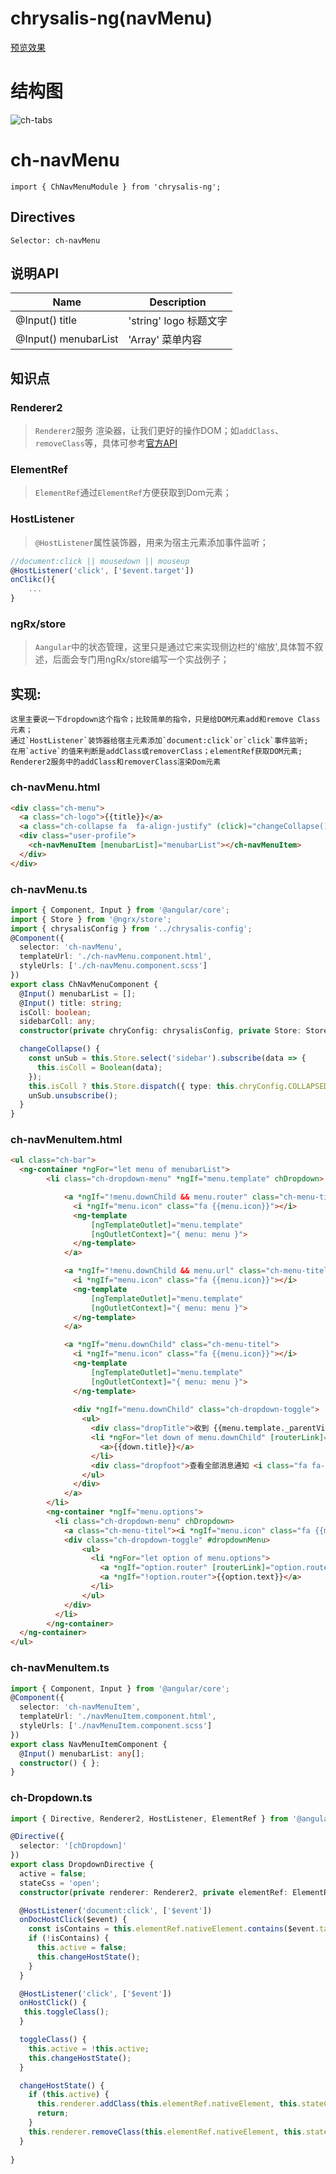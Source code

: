 # chrysalis-ng(navMenu) 
[预览效果][1]

# 结构图
![ch-tabs](../notes/img/chrysalis-navMenu.png)

# ch-navMenu
`import { ChNavMenuModule } from 'chrysalis-ng';`
## Directives
`Selector: ch-navMenu`
## 说明API

| Name | Description |
| ------ | ------ |
| @Input() title | 'string'  logo 标题文字 |
| @Input() menubarList | 'Array' 菜单内容 |


## 知识点

### Renderer2
> `Renderer2`服务 渲染器，让我们更好的操作DOM；如`addClass`、`removeClass`等，具体可参考[官方API][2]

### ElementRef
> `ElementRef`通过`ElementRef`方便获取到Dom元素；

### HostListener
> `@HostListener`属性装饰器，用来为宿主元素添加事件监听；
```typescript
//document:click || mousedown || mouseup 
@HostListener('click', ['$event.target'])
onClikc(){
    ...
}
```

### ngRx/store
> `Aangular`中的状态管理，这里只是通过它来实现侧边栏的'缩放',具体暂不叙述，后面会专门用ngRx/store编写一个实战例子；

 
## 实现:
```
这里主要说一下dropdown这个指令；比较简单的指令，只是给DOM元素add和remove Class元素；
通过`HostListener`装饰器给宿主元素添加`document:click`or`click`事件监听;
在用`active`的值来判断是addClass或removerClass；elementRef获取DOM元素;
Renderer2服务中的addClass和removerClass渲染Dom元素
```

### ch-navMenu.html
```html
<div class="ch-menu">
  <a class="ch-logo">{{title}}</a>
  <a class="ch-collapse fa  fa-align-justify" (click)="changeCollapse()"></a>
  <div class="user-profile">
    <ch-navMenuItem [menubarList]="menubarList"></ch-navMenuItem>
  </div>
</div>
```

### ch-navMenu.ts
```typescript
import { Component, Input } from '@angular/core';
import { Store } from '@ngrx/store';
import { chrysalisConfig } from '../chrysalis-config';
@Component({
  selector: 'ch-navMenu',
  templateUrl: './ch-navMenu.component.html',
  styleUrls: ['./ch-navMenu.component.scss']
})
export class ChNavMenuComponent {
  @Input() menubarList = [];
  @Input() title: string;
  isColl: boolean;
  sidebarColl: any;
  constructor(private chryConfig: chrysalisConfig, private Store: Store<any>) { }

  changeCollapse() {
    const unSub = this.Store.select('sidebar').subscribe(data => {
      this.isColl = Boolean(data);
    });
    this.isColl ? this.Store.dispatch({ type: this.chryConfig.COLLAPSED }) : this.Store.dispatch({ type: this.chryConfig.NORMAL });
    unSub.unsubscribe();
  }
}
```
### ch-navMenuItem.html
```html
<ul class="ch-bar">
  <ng-container *ngFor="let menu of menubarList">
        <li class="ch-dropdown-menu" *ngIf="menu.template" chDropdown>

            <a *ngIf="!menu.downChild && menu.router" class="ch-menu-titel" [routerLink]="menu.router">
              <i *ngIf="menu.icon" class="fa {{menu.icon}}"></i>
              <ng-template
                  [ngTemplateOutlet]="menu.template" 
                  [ngOutletContext]="{ menu: menu }">
              </ng-template>
            </a>

            <a *ngIf="!menu.downChild && menu.url" class="ch-menu-titel" [href]="menu.url">
              <i *ngIf="menu.icon" class="fa {{menu.icon}}"></i>
              <ng-template
                  [ngTemplateOutlet]="menu.template" 
                  [ngOutletContext]="{ menu: menu }">
              </ng-template>
            </a>

            <a *ngIf="menu.downChild" class="ch-menu-titel">
              <i *ngIf="menu.icon" class="fa {{menu.icon}}"></i>
              <ng-template
                  [ngTemplateOutlet]="menu.template" 
                  [ngOutletContext]="{ menu: menu }">
              </ng-template>
             
              <div *ngIf="menu.downChild" class="ch-dropdown-toggle">
                <ul>
                  <div class="dropTitle">收到 {{menu.template._parentView.component.num}} 条消息通知</div>
                  <li *ngFor="let down of menu.downChild" [routerLink]="menu.router">
                    <a>{{down.title}}</a>
                  </li>
                  <div class="dropfoot">查看全部消息通知 <i class="fa fa-comment pull-right"></i></div>
                </ul>
              </div>
            </a>
        </li>
        <ng-container *ngIf="menu.options">
          <li class="ch-dropdown-menu" chDropdown>
            <a class="ch-menu-titel"><i *ngIf="menu.icon" class="fa {{menu.icon}}"></i>{{menu.title}}</a>
            <div class="ch-dropdown-toggle" #dropdownMenu>
                <ul>
                  <li *ngFor="let option of menu.options">
                    <a *ngIf="option.router" [routerLink]="option.router">{{option.text}}</a>
                    <a *ngIf="!option.router">{{option.text}}</a>
                  </li>
                </ul>
            </div>
          </li>
        </ng-container>
  </ng-container>
</ul>
```

### ch-navMenuItem.ts
```typescript
import { Component, Input } from '@angular/core';
@Component({
  selector: 'ch-navMenuItem',
  templateUrl: './navMenuItem.component.html',
  styleUrls: ['./navMenuItem.component.scss']
})
export class NavMenuItemComponent {
  @Input() menubarList: any[];
  constructor() { };
}
```
### ch-Dropdown.ts
```typescript
import { Directive, Renderer2, HostListener, ElementRef } from '@angular/core';

@Directive({
  selector: '[chDropdown]'
})
export class DropdownDirective {
  active = false;
  stateCss = 'open';
  constructor(private renderer: Renderer2, private elementRef: ElementRef) { }

  @HostListener('document:click', ['$event'])
  onDocHostClick($event) {
    const isContains = this.elementRef.nativeElement.contains($event.target);
    if (!isContains) {
      this.active = false;
      this.changeHostState();
    }
  }

  @HostListener('click', ['$event'])
  onHostClick() {
   this.toggleClass();
  }

  toggleClass() {
    this.active = !this.active;
    this.changeHostState();
  }

  changeHostState() {
    if (this.active) {
      this.renderer.addClass(this.elementRef.nativeElement, this.stateCss);
      return;
    }
    this.renderer.removeClass(this.elementRef.nativeElement, this.stateCss);
  }
  
}
```
  [1]: https://zchanges.github.io/chrysalis-ng/#/component/NavMenu
  [2]: https://angular.io/api/core/Renderer2